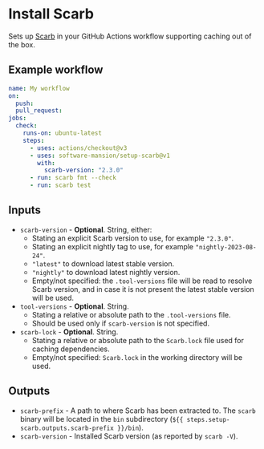# Install Scarb

Sets up [Scarb] in your GitHub Actions workflow supporting caching out of the box.

## Example workflow

```yaml
name: My workflow
on:
  push:
  pull_request:
jobs:
  check:
    runs-on: ubuntu-latest
    steps:
      - uses: actions/checkout@v3
      - uses: software-mansion/setup-scarb@v1
        with:
          scarb-version: "2.3.0"
      - run: scarb fmt --check
      - run: scarb test
```

## Inputs

- `scarb-version` - **Optional**. String, either:
  - Stating an explicit Scarb version to use, for example `"2.3.0"`.
  - Stating an explicit nightly tag to use, for example `"nightly-2023-08-24"`.
  - `"latest"` to download latest stable version.
  - `"nightly"` to download latest nightly version.
  - Empty/not specified: the `.tool-versions` file will be read to resolve Scarb version, and in case it is not
    present the latest stable version will be used.
- `tool-versions` - **Optional**. String.
  - Stating a relative or absolute path to the `.tool-versions` file.
  - Should be used only if `scarb-version` is not specified.
- `scarb-lock` - **Optional**. String.
  - Stating a relative or absolute path to the `Scarb.lock` file used for caching dependencies.
  - Empty/not specified: `Scarb.lock` in the working directory will be used.

## Outputs

- `scarb-prefix` - A path to where Scarb has been extracted to. The `scarb` binary will be located in the `bin`
  subdirectory (`${{ steps.setup-scarb.outputs.scarb-prefix }}/bin`).
- `scarb-version` - Installed Scarb version (as reported by `scarb -V`).

[scarb]: https://docs.swmansion.com/scarb
